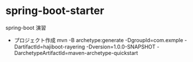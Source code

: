 # spring-boot-starter
spring-boot 演習

- プロジェクト作成
mvn -B archetype:generate -DgroupId=com.exmple -DartifactId=hajiboot-rayering -Dversion=1.0.0-SNAPSHOT -DarchetypeArtifactId=maven-archetype-quickstart
